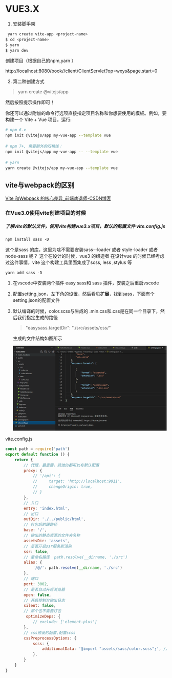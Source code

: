 # VUE3.X

1. 安装脚手架

```bash
 yarn create vite-app <project-name>
$ cd <project-name>
$ yarn
$ yarn dev
```

创建项目（根据自己的npm,yarn ）

http://localhost:8080/book//client/ClientServlet?op=wxys&page.start=0

2. 第二种创建方式

> yarn create @vitejs/app

然后按照提示操作即可！

你还可以通过附加的命令行选项直接指定项目名称和你想要使用的模板。例如，要构建一个 Vite + Vue 项目，运行:

```sh
# npm 6.x
npm init @vitejs/app my-vue-app --template vue

# npm 7+, 需要额外的双横线：
npm init @vitejs/app my-vue-app -- --template vue

# yarn
yarn create @vitejs/app my-vue-app --template vue
```

## vite与webpack的区别

[Vite 和Webpack 的核心差异_前端劝退师-CSDN博客](https://blog.csdn.net/weixin_40906515/article/details/114313102?utm_medium=distribute.pc_relevant.none-task-blog-baidujs_title-0&spm=1001.2101.3001.4242)







### 在Vue3.0使用vite创建项目的时候

##### 了解vite的默认文件，使用vite构建vue3.x项目，默认的配置文件  vite.config.js

```shell
npm install sass -D 
```

这个是sass 的库，这里为啥不需要安装sass--loader 或者 style-loader 或者 node-sass 呢？ 这个在设计的时候，vue3 的缔造者 在设计vue 的时候已经考虑过这件事情，vite 这个构建工具里面集成了scss, less ,stylus 等

```shell
yarn add sass -D
```

1. 在vscode中安装两个插件 easy sass和 sass 插件，安装之后重启vscode

2. 配置setting.json，左下角的设置，然后看见**扩展**，找到sass，下面有个setting.json的配置文件

3. 默认编译的时候，color.scss与生成的 .min.css和.css是在同一个目录下，然后我们指定生成的路径

   > "easysass.targetDir": "./src/assets/css/"

   生成的文件结构如图所示

   ![](image/3.png)

vite.config.js

```js
const path = require('path')
export default function () {
    return {
        // 代理，最重要，其他的都可以有默认配置
        proxy: {
            // '/api': {
            //     target: 'http://localhost:9011',
            //     changeOrigin: true,
            // }
        },
        // 入口
        entry: 'index.html',
        // 出口
        outDir: './../public/html',
        // 打包后的跟路径
        base: '/',
        // 输出的静态资源的文件夹名称
        assetsDir: 'assets',
        // 是否开启ssr服务断渲染
        ssr: false,
        // 重命名路径  path.resolve(__dirname, './src')
        alias: {
            '/@/': path.resolve(__dirname, './src')
        },
        // 端口
        port: 3002,
        // 是否自动开启浏览器
        open: false,
        // 开启控制台输出日志
        silent: false,
        // 那个包不需要打包
         optimizeDeps: {
            // exclude: ['element-plus']
        },
        // css预设的配置,配置scss
        cssPreprocessOptions: {
            scss: {
                additionalData: '@import "assets/sass/color.scss";', // 添加公共样式
            },
        }
    }
}

```

